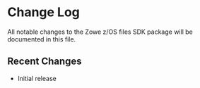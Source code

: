 # Change Log

All notable changes to the Zowe z/OS files SDK package will be documented in this file.

## Recent Changes

- Initial release
